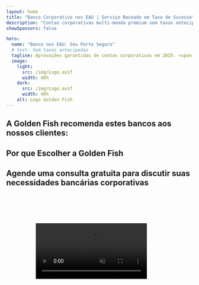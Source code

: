 ```yaml
---
layout: home
title: "Banco Corporativo nos EAU | Serviço Baseado em Taxa de Sucesso"
description: "Contas corporativas multi-moeda premium sem taxas antecipadas - pague apenas após a aprovação. Gestão completa da aplicação com 96% de taxa de sucesso. Abertura de conta garantida."
showSponsors: false

hero:
  name: "Banco nos EAU: Seu Porto Seguro"
  # text: Sem taxas antecipadas
  tagline: Aprovações garantidas de contas corporativas em 2025. <span class="hl">Sem taxas antecipadas</span> - pague apenas após a aprovação. 96% de taxa de sucesso.
  image:
    light:
      src: /img/Logo.avif
      width: 40%
    dark:
      src: /img/Logo.avif
      width: 40%
    alt: Logo Golden Fish
---
```


<FeatureCards :features="[
  {
    title: 'Aprovações de Conta Garantidas',
    bullet: '✓',
    items: [
      'Garantia de dois meses para aprovação da primeira conta',
      'Garantia de três meses para a segunda conta',
      'Preparação de plano de negócios de qualidade',
      'Suporte abrangente de due diligence',
      'Estratégia de comunicação direta com o banco',
      'Configuração completa do pacote bancário'
    ],
    linkText: 'Read More',
    link: '../../corporate-banking-services/guaranteed-account-approvals',
    icon: {
      light: '/video/iStock-2186765808.mp4',
      dark: '/video/iStock-2166377244.mp4',
      alt: 'Requisitos Bancários',
    }
  },
]" />

<FeatureCards :features="[
  {
    title: 'Contas bancárias nos EAU para negócios de alto risco',
    items: [
      'Orientação especializada em due diligence aprimorada (EDD)',
      'Monitoramento de transações e gestão de riscos',
      'Configuração de políticas e procedimentos de compliance',
      'Gestão de relacionamento bancário',
      'Atualizações e auditorias regulares de compliance',
      'Planejamento de contingência para segurança da conta'
    ],
    linkText: 'Read More',
    link: '../../corporate-banking-services/UAE-Bank-Accounts-for-High-Risk-Business',
    icon: {
      light: '/img/iStock-1333000394.avif',
      dark: '/img/iStock-584576538.avif',
      alt: 'Serviços Bancários',
    }
  },
  {
    title: 'Mantenha a conformidade: Proteja seu negócio nos EAU',
    items: [
      'Auditorias regulares de compliance para identificar riscos potenciais',
      'Serviços PRO completos para aprovações governamentais',
      'Gestão de renovação de licença e alertas',
      'Consultoria bancária e manutenção de conta',
      'Suporte em conformidade com VAT e ESR',
      'Conformidade com vistos de funcionários e lei trabalhista',
      'Workshops de treinamento sobre atualizações regulatórias'
    ],
    linkText: 'Read More',
    link: '../../company-registration/Protect-Your-Business',
    icon: {
      light: '/img/iStock-1382278859.jpg',
      dark: '/img/iStock-1867623684.jpg',
      alt: 'Serviços Bancários',
    }
  },
  {
    title: 'Benefícios do Banco Corporativo nos EAU',
    items: [
      'Sistema bancário forte com classificação **Aa2** da Moody\'s',
      '**Taxa de câmbio USD fixa desde 1980**',
      'Sem restrições para movimentação de capital',
      'Reservas estrangeiras superiores a US$184 bilhões',
      'Estabilidade política e econômica',
      'Sistema bancário apoiado pelo governo',
      'Banco digital de classe mundial'
    ],
    linkText: 'Read More',
    link: '../../company-registration/banking',
    icon: {
      light: '/img/iStock-1032707788.jpg',
      dark: '/img/iStock-1152367067.avif',
      alt: 'Processo Bancário',
    }
  }
]" />

## A Golden Fish recomenda estes bancos aos nossos clientes:

<!--@include: /../../include/recommended-banks.md-->

## Por que Escolher a Golden Fish

<BenefitsList :features="[
  {
    icon: '🏢',
    title: 'Expertise Local nos EAU',
    text: 'Especialistas dedicados em Dubai fornecem orientação especializada em cada etapa do processo.'
  },
  {
    icon: '📊',
    title: 'Taxa de Sucesso Comprovada',
    text: 'Mais de 90% de taxa de aprovação com centenas de vistos, contas bancárias e registros de empresas emitidos através do nosso processamento premium.'
  },
  {
    icon: '💸',
    title: '**Taxas Baseadas no Sucesso**',
    text: '[Pague apenas após a aprovação](/uae-business/benefits/success-based-fees). Transparência total sem custos ocultos.'
  },
]" />

## Agende uma consulta gratuita para discutir suas necessidades bancárias corporativas

<video  autoplay muted playsinline style="padding: 80px" >
  <source src="/video/iStock-2185918790.mp4" type="video/mp4">
</video>

<ContactFormModal 
  formName="Banking [offer]" 
  buttonText="Obter uma consulta gratuita" 
  categoryLabel="Nível de suporte necessário: *" 
  categoryPlaceholderText="Escolha seu nível de suporte"
  messageLabel="Ajude-nos a preparar sua consulta (recomendado)"
  messagePlaceholderText="Conte-nos sobre o tipo do seu negócio, jurisdições de operação, volumes esperados de transações e quaisquer necessidades bancárias específicas (múltiplas moedas, financiamento comercial, etc.)"
  :services="[
  'Básico — apenas consulta essencial de documentação e abertura de conta',
  'Padrão — documentação completa e orientação em todas as etapas bancárias',
  'Abrangente — configuração bancária completa com mínima participação da sua parte',
  'Personalizado — necessidade de discutir transações de alto volume ou estrutura multijurisdicional',
  ]"
/>